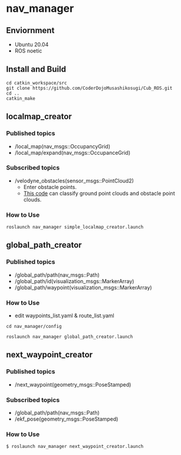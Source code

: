 # nav_manager

## Enviornment
- Ubuntu 20.04
- ROS noetic

## Install and Build

```
cd catkin_workspace/src
git clone https://github.com/CoderDojoMusashikosugi/Cub_ROS.git
cd ..
catkin_make
```

## localmap_creator
### Published topics
- /local_map(nav_msgs::OccupancyGrid)
- /local_map/expand(nav_msgs::OccupanceGrid)
### Subscribed topics
- /velodyne_obstacles(sensor_msgs::PointCloud2)
  - Enter obstacle points.
  - [This code](https://github.com/UNI-shibuya-taku/velodyne_height_map.git) can classify ground point clouds and obstacle point clouds.
 
<!-- ## Parameters -->
### How to Use
```
roslaunch nav_manager simple_localmap_creator.launch
```

## global_path_creator
### Published topics
- /global_path/path(nav_msgs::Path)
- /global_path/id(visualization_msgs::MarkerArray)
- /global_path/waypoint(visualization_msgs::MarkerArray)

<!-- ## Subscribed topics -->
<!-- - / -->
<!-- ## Parameters -->
### How to Use
- edit waypoints_list.yaml & route_list.yaml
```
cd nav_manager/config
```
```
roslaunch nav_manager global_path_creator.launch
```

## next_waypoint_creator
### Published topics
- /next_waypoint(geometry_msgs::PoseStamped)

### Subscribed topics
- /global_path/path(nav_msgs::Path)
- /ekf_pose(geometry_msgs::PoseStamped)

<!-- ## Parameters -->
### How to Use
```
$ roslaunch nav_manager next_waypoint_creator.launch 
```